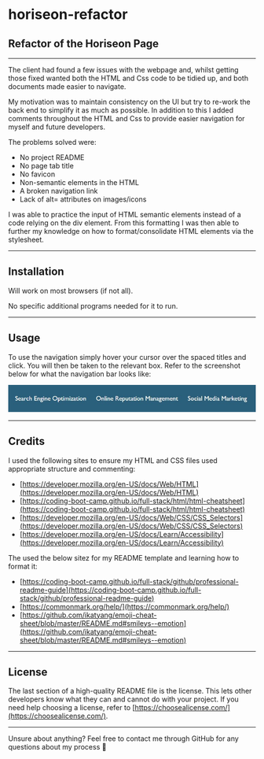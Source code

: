 # horiseon-refactor

## Refactor of the Horiseon Page

---

The client had found a few issues with the webpage and, whilst getting those fixed wanted both the HTML and Css code to be tidied up, and both documents made easier to navigate.

My motivation was to maintain consistency on the UI but try to re-work the back end to simplify it as much as possible. In addition to this I added comments throughout the HTML and Css to provide easier navigation for myself and future developers.

The problems solved were:
* No project README 
* No page tab title
* No favicon
* Non-semantic elements in the HTML 
* A broken navigation link
* Lack of alt= attributes on images/icons

I was able to practice the input of HTML semantic elements instead of a code relying on the div element. From this formatting I was then able to further my knowledge on how to format/consolidate HTML elements via the stylesheet.

---

## Installation

Will work on most browsers (if not all). 

No specific additional programs needed for it to run.

---

## Usage

To use the navigation simply hover your cursor over the spaced titles and click. You will then be taken to the relevant box. Refer to the screenshot below for what the navigation bar looks like:

![Screen shot of Navigation Link](./assets/images/screenshot_nav.png)

---

## Credits

I used the following sites to ensure my HTML and CSS files used appropriate structure and commenting:

* [https://developer.mozilla.org/en-US/docs/Web/HTML](https://developer.mozilla.org/en-US/docs/Web/HTML)
* [https://coding-boot-camp.github.io/full-stack/html/html-cheatsheet](https://coding-boot-camp.github.io/full-stack/html/html-cheatsheet)
* [https://developer.mozilla.org/en-US/docs/Web/CSS/CSS_Selectors](https://developer.mozilla.org/en-US/docs/Web/CSS/CSS_Selectors)
* [https://developer.mozilla.org/en-US/docs/Learn/Accessibility](https://developer.mozilla.org/en-US/docs/Learn/Accessibility)

The used the below sitez for my README template and learning how to format it:

* [https://coding-boot-camp.github.io/full-stack/github/professional-readme-guide](https://coding-boot-camp.github.io/full-stack/github/professional-readme-guide)
* [https://commonmark.org/help/](https://commonmark.org/help/)
* [https://github.com/ikatyang/emoji-cheat-sheet/blob/master/README.md#smileys--emotion](https://github.com/ikatyang/emoji-cheat-sheet/blob/master/README.md#smileys--emotion)


---

## License

The last section of a high-quality README file is the license. This lets other developers know what they can and cannot do with your project. If you need help choosing a license, refer to [https://choosealicense.com/](https://choosealicense.com/).

---

Unsure about anything? Feel free to contact me through GitHub for any questions about my process :slightly_smiling_face:
